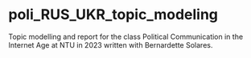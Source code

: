 # poli_RUS_UKR_topic_modeling
Topic modelling and report for the class Political Communication in the Internet Age at NTU in 2023 written with Bernardette Solares.
